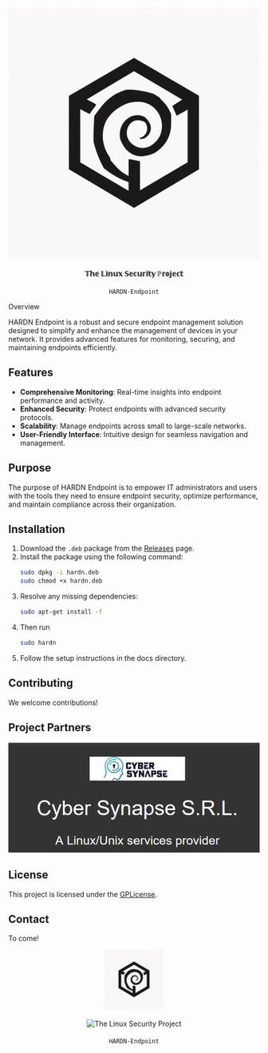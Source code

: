 

<p align="center">
  <img src="docs/assets/HARDN(1).png" alt="HARDN Logo" /><br><br>
  <strong>𝕋𝕙𝕖 𝕃𝕚𝕟𝕦𝕩 𝕊𝕖𝕔𝕦𝕣𝕚𝕥𝕪 ℙ𝕣𝕠𝕛𝕖𝕔𝕥</strong><br><br>
  <code>HARDN-Endpoint</code>
</p


## Overview
HARDN Endpoint is a robust and secure endpoint management solution designed to simplify and enhance the management of devices in your network. It provides advanced features for monitoring, securing, and maintaining endpoints efficiently.

## Features
- **Comprehensive Monitoring**: Real-time insights into endpoint performance and activity.
- **Enhanced Security**: Protect endpoints with advanced security protocols.
- **Scalability**: Manage endpoints across small to large-scale networks.
- **User-Friendly Interface**: Intuitive design for seamless navigation and management.

## Purpose
The purpose of HARDN Endpoint is to empower IT administrators and users with the tools they need to ensure endpoint security, optimize performance, and maintain compliance across their organization.

## Installation
1. Download the `.deb` package from the [Releases](https://github.com/opensource-for-freedom/HARDN/releases) page.
2. Install the package using the following command:
    ```bash
    sudo dpkg -i hardn.deb
    sudo chmod +x hardn.deb
    ```
3. Resolve any missing dependencies:
    ```bash
    sudo apt-get install -f
    ```
4. Then run
    ```bash
    sudo hardn
    ```
5. Follow the setup instructions in the docs directory. 

## Contributing
We welcome contributions! 

## Project Partners


<p align="center">
  <img src="docs/assets/cybersynapse.png" alt="cybersynapse Logo" />
</p>



## License
This project is licensed under the [GPLicense](./LICENSE).

## Contact
To come!


<p align="center">
  <img src="docs/assets/HARDN(1).png" alt="HARDN Logo" width="120px" /><br><br>
  <img src="https://img.shields.io/badge/The_Linux_Security_Project-red?style=for-the-badge&labelColor=black" alt="The Linux Security Project"><br><br>
  <code>HARDN-Endpoint</code>
</p>

